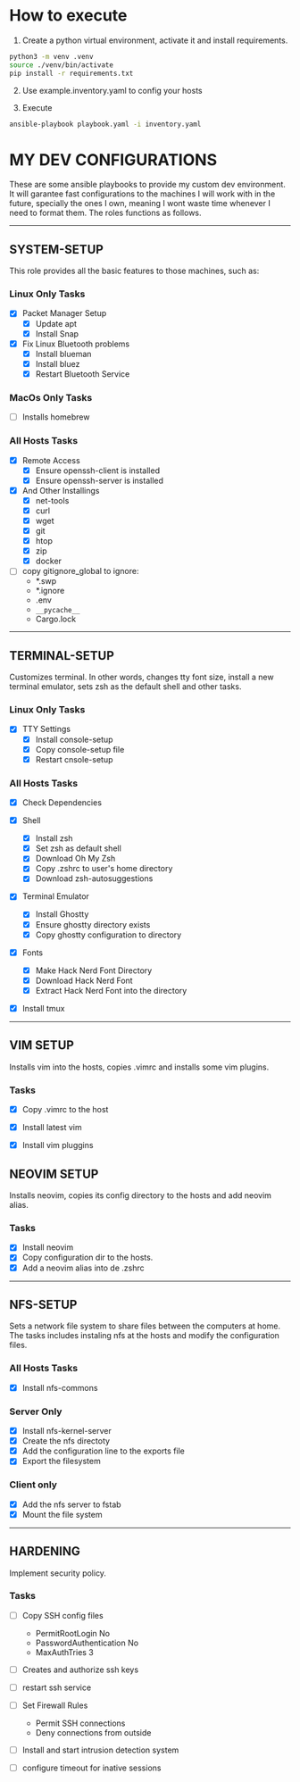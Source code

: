# How to execute

1. Create a python virtual environment, activate it and install requirements.

```bash
python3 -m venv .venv
source ./venv/bin/activate
pip install -r requirements.txt
```

2. Use example.inventory.yaml to config your hosts

3. Execute

```bash
ansible-playbook playbook.yaml -i inventory.yaml
```

# MY DEV CONFIGURATIONS


These are some ansible playbooks to provide my custom dev environment. It will
garantee fast configurations to the machines I will work with in the future,
specially the ones I own, meaning I wont waste time whenever I need to format
them. The roles functions as follows.

___
## SYSTEM-SETUP

This role provides all the basic features to those machines, such as:

### Linux Only Tasks

- [x] Packet Manager Setup
    - [x] Update apt
    - [x] Install Snap

- [x] Fix Linux Bluetooth problems
    - [x] Install blueman
    - [x] Install bluez
    - [x] Restart Bluetooth Service

### MacOs Only Tasks

- [ ] Installs homebrew

### All Hosts Tasks

- [x] Remote Access
    - [x] Ensure openssh-client is installed
    - [x] Ensure openssh-server is installed

- [x] And Other Installings
    - [x] net-tools
    - [x] curl
    - [x] wget
    - [x] git
    - [x] htop
    - [x] zip
    - [x] docker

- [ ] copy gitignore_global to ignore:
    - *.swp
    - *.ignore
    - .env
    - `__pycache__`
    - Cargo.lock

___
## TERMINAL-SETUP

Customizes terminal. In other words, changes tty font size, install a new
terminal emulator, sets zsh as the default shell and other tasks.

### Linux Only Tasks

- [x] TTY Settings
    - [x] Install console-setup
    - [x] Copy console-setup file
    - [x] Restart cnsole-setup

### All Hosts Tasks

- [x] Check Dependencies

- [x] Shell
    - [x] Install zsh
    - [x] Set zsh as default shell
   - [x] Download Oh My Zsh
    - [x] Copy .zshrc to user's home directory
    - [x] Download zsh-autosuggestions

- [x] Terminal Emulator
    - [x] Install Ghostty
    - [x] Ensure ghostty directory exists
    - [x] Copy ghostty configuration to directory
    
- [x] Fonts
    - [x] Make Hack Nerd Font Directory
    - [x] Download Hack Nerd Font
    - [x] Extract Hack Nerd Font into the directory

- [x] Install tmux

___
## VIM SETUP

Installs vim into the hosts, copies .vimrc and installs some vim plugins.

### Tasks

- [x] Copy .vimrc to the host
- [x] Install latest vim
- [x] Install vim pluggins


## NEOVIM SETUP

Installs neovim, copies its config directory to the hosts and add neovim alias.

### Tasks

- [x] Install neovim
- [x] Copy configuration dir to the hosts.
- [x] Add a neovim alias into de .zshrc

___
## NFS-SETUP

Sets a network file system to share files between the computers at home. The
tasks includes instaling nfs at the hosts and modify the configuration files.

### All Hosts Tasks

- [x] Install nfs-commons

### Server Only

- [x] Install nfs-kernel-server
- [x] Create the nfs directoty
- [x] Add the configuration line to the exports file
- [x] Export the filesystem

### Client only

- [x] Add the nfs server to fstab
- [x] Mount the file system

___ 
## HARDENING

Implement security policy.

### Tasks

- [ ] Copy SSH config files
    - PermitRootLogin No
    - PasswordAuthentication No
    - MaxAuthTries 3

- [ ] Creates and authorize ssh keys
- [ ] restart ssh service

- [ ] Set Firewall Rules
    - Permit SSH connections
    - Deny connections from outside

- [ ] Install and start intrusion detection system
- [ ] configure timeout for inative sessions
